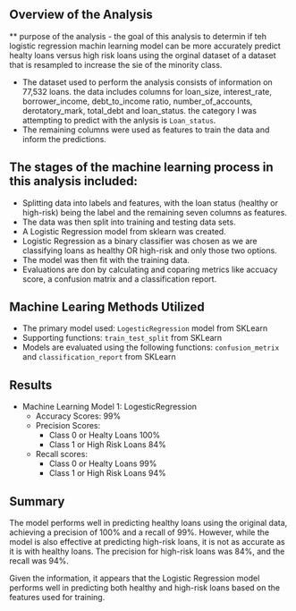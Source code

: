 ## Overview of the Analysis


** purpose of the analysis - the goal of this analysis to determin if teh logistic regression machin 
learning model can be more accurately predict healty loans versus high risk loans using the orginal dataset of a dataset that is resampled to increase the sie of the minority class.

* The dataset used to perform the analysis consists of information on 77,532 loans. the data includes columns for loan_size, interest_rate, borrower_income, debt_to_income ratio, number_of_accounts, derotatory_mark, total_debt and loan_status.
  the category I was attempting to predict with the anlysis is `Loan_status`.
* The remaining columns were used as features to train the data and inform the predictions.


## The stages of the machine learning process in this analysis included:

* Splitting data into labels and features, with the loan status (healthy or high-risk) being the label and the remaining seven columns as features.
* The data was then split into training and testing data sets.
* A Logistic Regression model from sklearn was created.
* Logistic Regression as a binary classifier was chosen as we are classifying loans as healthy OR high-risk and only those two options.
* The model was then fit with the training data.
* Evaluations are don by calculating and coparing metrics like accuacy score, a confusion matrix and a classification report.

## Machine Learing Methods Utilized 
* The primary model used: `LogesticRegression` model from SKLearn
* Supporting functions: `train_test_split` from SKLearn
* Models are evaluated using the following functions: `confusion_metrix` and `classification_report` from SKLearn


## Results

* Machine Learning Model 1: LogesticRegression
    * Accuracy Scores: 99%
    * Precision Scores:
        * Class 0 or Healty Loans 100%
        * Class 1 or High Risk Loans 84% 
    * Recall scores:
        * Class 0 or Healty Loans 99%
        * Class 1 or High Risk Loans 94% 

## Summary

The model performs well in predicting healthy loans using the original data, achieving a precision of 100% and a recall of 99%. However, while the model is also effective at predicting high-risk loans, 
it is not as accurate as it is with healthy loans. The precision for high-risk loans was 84%, and the recall was 94%.

Given the information, it appears that the Logistic Regression model performs well in predicting both healthy and high-risk loans based on the features used for training.
